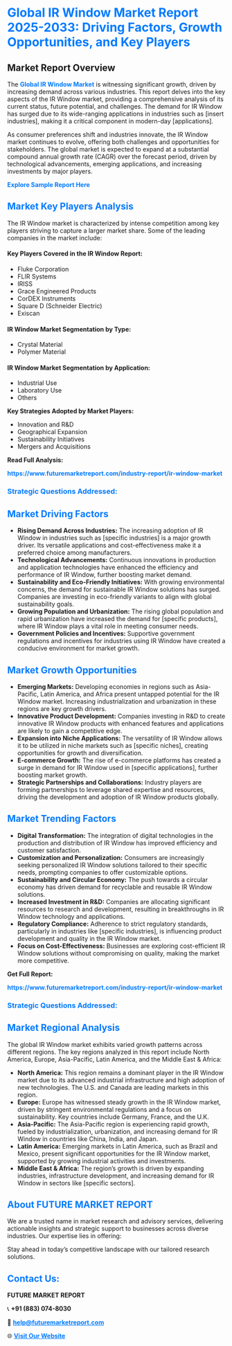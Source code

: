 <h1 style="color: #007BFF;">Global IR Window Market Report 2025-2033: Driving Factors, Growth Opportunities, and Key Players</h1>

<section id="overview">
<h2>Market Report Overview</h2>
<p>The <a href="https://www.futuremarketreport.com/industry-report/ir-window-market" style="color: #007BFF; text-decoration: none;"><strong>Global IR Window Market</strong></a> is witnessing significant growth, driven by increasing demand across various industries. This report delves into the key aspects of the IR Window market, providing a comprehensive analysis of its current status, future potential, and challenges. The demand for IR Window has surged due to its wide-ranging applications in industries such as [insert industries], making it a critical component in modern-day [applications].</p>
<p>As consumer preferences shift and industries innovate, the IR Window market continues to evolve, offering both challenges and opportunities for stakeholders. The global market is expected to expand at a substantial compound annual growth rate (CAGR) over the forecast period, driven by technological advancements, emerging applications, and increasing investments by major players.</p>
</section>

<section id="overview">
<p><a href="https://www.futuremarketreport.com/request-sample/reportId=86950" style="color: #007BFF; text-decoration: none;"><strong>Explore Sample Report Here</strong></a></p>
</section>

<section id="key-players">
<h2 style="color: #007BFF;">Market Key Players Analysis</h2>
<p>The IR Window market is characterized by intense competition among key players striving to capture a larger market share. Some of the leading companies in the market include:</p>
<h4>Key Players Covered in the IR Window Report:</h4>
<ul><li>Fluke Corporation</li><li>FLIR Systems</li><li>IRISS</li><li>Grace Engineered Products</li><li>CorDEX Instruments</li><li>Square D (Schneider Electric)</li><li>Exiscan</li></ul>
<h4>IR Window Market Segmentation by Type:</h4>
<ul><li>Crystal Material</li><li>Polymer Material</li></ul>

<h4>IR Window Market Segmentation by Application:</h4>
<ul><li>Industrial Use</li><li>Laboratory Use</li><li>Others</li></ul>
<p><strong>Key Strategies Adopted by Market Players:</strong></p>
<ul>
<li>Innovation and R&D</li>
<li>Geographical Expansion</li>
<li>Sustainability Initiatives</li>
<li>Mergers and Acquisitions</li>
</ul>
</section>

<section>
<p><strong>Read Full Analysis: </strong></p><a href="https://www.futuremarketreport.com/industry-report/ir-window-market" style="color: #007BFF; text-decoration: none;"><strong>https://www.futuremarketreport.com/industry-report/ir-window-market</strong></a>
<h3 style="color: #007BFF;">Strategic Questions Addressed:</h3>
</section>

<section id="driving-factors">
<h2 style="color: #007BFF;">Market Driving Factors</h2>
<ul>
<li><strong>Rising Demand Across Industries:</strong> The increasing adoption of IR Window in industries such as [specific industries] is a major growth driver. Its versatile applications and cost-effectiveness make it a preferred choice among manufacturers.</li>
<li><strong>Technological Advancements:</strong> Continuous innovations in production and application technologies have enhanced the efficiency and performance of IR Window, further boosting market demand.</li>
<li><strong>Sustainability and Eco-Friendly Initiatives:</strong> With growing environmental concerns, the demand for sustainable IR Window solutions has surged. Companies are investing in eco-friendly variants to align with global sustainability goals.</li>
<li><strong>Growing Population and Urbanization:</strong> The rising global population and rapid urbanization have increased the demand for [specific products], where IR Window plays a vital role in meeting consumer needs.</li>
<li><strong>Government Policies and Incentives:</strong> Supportive government regulations and incentives for industries using IR Window have created a conducive environment for market growth.</li>
</ul>
</section>

<section id="growth-opportunities">
<h2 style="color: #007BFF;">Market Growth Opportunities</h2>
<ul>
<li><strong>Emerging Markets:</strong> Developing economies in regions such as Asia-Pacific, Latin America, and Africa present untapped potential for the IR Window market. Increasing industrialization and urbanization in these regions are key growth drivers.</li>
<li><strong>Innovative Product Development:</strong> Companies investing in R&D to create innovative IR Window products with enhanced features and applications are likely to gain a competitive edge.</li>
<li><strong>Expansion into Niche Applications:</strong> The versatility of IR Window allows it to be utilized in niche markets such as [specific niches], creating opportunities for growth and diversification.</li>
<li><strong>E-commerce Growth:</strong> The rise of e-commerce platforms has created a surge in demand for IR Window used in [specific applications], further boosting market growth.</li>
<li><strong>Strategic Partnerships and Collaborations:</strong> Industry players are forming partnerships to leverage shared expertise and resources, driving the development and adoption of IR Window products globally.</li>
</ul>
</section>

<section id="trending-factors">
<h2 style="color: #007BFF;">Market Trending Factors</h2>
<ul>
<li><strong>Digital Transformation:</strong> The integration of digital technologies in the production and distribution of IR Window has improved efficiency and customer satisfaction.</li>
<li><strong>Customization and Personalization:</strong> Consumers are increasingly seeking personalized IR Window solutions tailored to their specific needs, prompting companies to offer customizable options.</li>
<li><strong>Sustainability and Circular Economy:</strong> The push towards a circular economy has driven demand for recyclable and reusable IR Window solutions.</li>
<li><strong>Increased Investment in R&D:</strong> Companies are allocating significant resources to research and development, resulting in breakthroughs in IR Window technology and applications.</li>
<li><strong>Regulatory Compliance:</strong> Adherence to strict regulatory standards, particularly in industries like [specific industries], is influencing product development and quality in the IR Window market.</li>
<li><strong>Focus on Cost-Effectiveness:</strong> Businesses are exploring cost-efficient IR Window solutions without compromising on quality, making the market more competitive.</li>
</ul>
</section>

<section>
<p><strong>Get Full Report: </strong></p><a href="https://www.futuremarketreport.com/industry-report/ir-window-market" style="color: #007BFF; text-decoration: none;"><strong>https://www.futuremarketreport.com/industry-report/ir-window-market</strong></a>
<h3 style="color: #007BFF;">Strategic Questions Addressed:</h3>
</section>


<section id="regional-analysis">
<h2 style="color: #007BFF;">Market Regional Analysis</h2>
<p>The global IR Window market exhibits varied growth patterns across different regions. The key regions analyzed in this report include North America, Europe, Asia-Pacific, Latin America, and the Middle East & Africa:</p>
<ul>
<li><strong>North America:</strong> This region remains a dominant player in the IR Window market due to its advanced industrial infrastructure and high adoption of new technologies. The U.S. and Canada are leading markets in this region.</li>
<li><strong>Europe:</strong> Europe has witnessed steady growth in the IR Window market, driven by stringent environmental regulations and a focus on sustainability. Key countries include Germany, France, and the U.K.</li>
<li><strong>Asia-Pacific:</strong> The Asia-Pacific region is experiencing rapid growth, fueled by industrialization, urbanization, and increasing demand for IR Window in countries like China, India, and Japan.</li>
<li><strong>Latin America:</strong> Emerging markets in Latin America, such as Brazil and Mexico, present significant opportunities for the IR Window market, supported by growing industrial activities and investments.</li>
<li><strong>Middle East & Africa:</strong> The region’s growth is driven by expanding industries, infrastructure development, and increasing demand for IR Window in sectors like [specific sectors].</li>
</ul>
</section>

<footer>
<h2 style="color: #007BFF;">About FUTURE MARKET REPORT</h2>
<p>We are a trusted name in market research and advisory services, delivering actionable insights and strategic support to businesses across diverse industries. Our expertise lies in offering:</p>

<p>Stay ahead in today’s competitive landscape with our tailored research solutions.</p>

<h2 style="color: #007BFF;">Contact Us:</h2>
<p><strong>FUTURE MARKET REPORT</strong></p>
<p>📞 <strong>+91 (883) 074-8030</strong></p>
<p>📧 <strong><a href="mailto:help@futuremarketreport.com" style="color: #007BFF;">help@futuremarketreport.com</a></strong></p>
<p>🌐 <strong><a href="https://www.futuremarketreport.com/" style="color: #007BFF;">Visit Our Website</a></strong></p>
</footer>